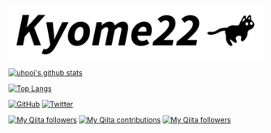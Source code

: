![banner](banner.png)

[![uhooi's github stats](https://github-readme-stats.vercel.app/api?username=Kyome22&show_icons=true)](https://github.com/Kyome22)

[![Top Langs](https://github-readme-stats.vercel.app/api/top-langs/?username=Kyome22)](https://github.com/Kyome22)

[![GitHub](https://img.shields.io/github/followers/Kyome22?style=social)](https://github.com/Kyome22)
[![Twitter](https://img.shields.io/twitter/follow/Kyomesuke?style=social)](https://twitter.com/Kyomesuke)

[![My Qiita followers](https://qiita-badge.apiapi.app/s/Kyome/posts.svg)](http://qiita.com/Kyome)
[![My Qiita contributions](https://qiita-badge.apiapi.app/s/Kyome/contributions.svg)](http://qiita.com/Kyome)
[![My Qiita followers](https://qiita-badge.apiapi.app/s/Kyome/followers.svg)](http://qiita.com/Kyome)
